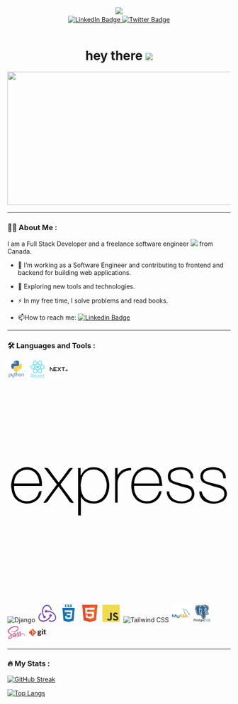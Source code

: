 <div id="header" align="center">
  <img src="https://media.giphy.com/media/M9gbBd9nbDrOTu1Mqx/giphy.gif" width="100"/>
  <div id="badges">
<div id="badges">
  <a href="https://www.linkedin.com/in/abbas-anosh-80b802157/">
    <img src="https://img.shields.io/badge/LinkedIn-blue?style=for-the-badge&logo=linkedin&logoColor=white" alt="LinkedIn Badge"/>
  </a>
  <a href="mailto:abbasalianosh@gmail.com">
    <img src="https://img.shields.io/badge/Gmail-blue?style=for-the-badge&logo=gmail&logoColor=white" alt="Twitter Badge"/>
  </a>
</div>
</div>
  <img src="https://komarev.com/ghpvc/?username=abbasanosh&style=flat-square&color=blue" alt=""/>
  
 <h1>
  hey there
  <img src="https://media.giphy.com/media/hvRJCLFzcasrR4ia7z/giphy.gif" width="30px"/>
</h1>
  
  
</div>
<div align="center">
  <img src="https://media4.giphy.com/media/RbDKaczqWovIugyJmW/giphy.gif?cid=ecf05e47eztk73gspx8jhju4srxawgcrlp4b0ouvuk8aysb0&rid=giphy.gif&ct=g" width="600" height="300"/>
</div>

---

### :man_technologist: About Me :

I am a Full Stack Developer and a freelance software engineer <img src="https://media.giphy.com/media/WUlplcMpOCEmTGBtBW/giphy.gif" width="30"> from Canada.

- :telescope: I’m working as a Software Engineer and contributing to frontend and backend for building web applications.

- :seedling: Exploring new tools and technologies.

- :zap: In my free time, I solve problems and read books.

- :mailbox:How to reach me: [![Linkedin Badge](https://img.shields.io/badge/-kakbar-blue?style=flat&logo=Linkedin&logoColor=white)](https://www.linkedin.com/in/abbas-anosh-80b802157/)


---

### :hammer_and_wrench: Languages and Tools :

<div>
  <img src="https://github.com/devicons/devicon/blob/master/icons/python/python-original-wordmark.svg" title="Python" alt="Python" width="40" height="40"/>&nbsp;
  <img src="https://github.com/devicons/devicon/blob/master/icons/react/react-original-wordmark.svg" title="React" alt="React" width="40" height="40"/>&nbsp;
  <img src="https://github.com/devicons/devicon/blob/master/icons/nextjs/nextjs-original-wordmark.svg" title="Nextjs" alt="Nextjs" width="40" height="40"/>&nbsp;
 <svg xmlns="http://www.w3.org/2000/svg" viewBox="0 0 128 128"><path d="M40.53 77.82V50.74H42V55a5.57 5.57 0 00.48-.6 7.28 7.28 0 016.64-4.12c3.35-.1 6.07 1.14 7.67 4.12a13.24 13.24 0 01.32 12.14c-1.49 3.34-5.17 5-9.11 4.39a7.37 7.37 0 01-5.88-3.88v10.77zM42 60.32c.13 1.32.18 2.26.33 3.18.58 3.62 2.72 5.77 6.08 6.16A6.91 6.91 0 0056 65.27a11.77 11.77 0 00-.26-9.68 6.77 6.77 0 00-7.13-3.94 6.59 6.59 0 00-5.89 4.87 33.4 33.4 0 00-.72 3.8zM88.41 64a7.92 7.92 0 01-7.74 7c-6.16.31-9.05-3.78-9.51-8.5a13.62 13.62 0 011.2-7.5 8.37 8.37 0 018.71-4.67 8 8 0 017.1 6.09 41.09 41.09 0 01.69 4.5H72.67c-.3 4.28 2 7.72 5.26 8.55 4.06 1 7.53-.76 8.79-4.62.28-.99.79-1.13 1.69-.85zm-15.74-4.45h14.47c-.09-4.56-2.93-7.86-6.78-7.91-4.36-.07-7.5 3.11-7.69 7.91zM91.39 64.1h1.42a5.69 5.69 0 003.34 4.9 8.73 8.73 0 007.58-.2 3.41 3.41 0 002-3.35 3.09 3.09 0 00-2.08-3.09c-1.56-.58-3.22-.9-4.81-1.41A35.25 35.25 0 0194 59.18c-2.56-1.25-2.72-6.12.18-7.66a10.21 10.21 0 019.76-.15 5.14 5.14 0 012.6 5.24h-1.22c0-.06-.11-.11-.11-.17-.15-3.89-3.41-5.09-6.91-4.75a9.17 9.17 0 00-3 .91 3 3 0 00-1.74 3 3 3 0 002 2.82c1.54.56 3.15.92 4.73 1.36 1.27.35 2.59.58 3.82 1a4.51 4.51 0 013.1 4.07 4.81 4.81 0 01-2.59 5c-3.34 1.89-8.84 1.39-11.29-1a6.67 6.67 0 01-1.94-4.75zM125.21 56.61h-1.33c0-.18-.07-.34-.09-.49a4.35 4.35 0 00-3.54-4.18 8.73 8.73 0 00-5.61.27 3.41 3.41 0 00-2.47 3.25 3.14 3.14 0 002.4 3.16c2 .62 4.05 1 6.08 1.56a17 17 0 011.94.59 5 5 0 01.27 9.31 11.13 11.13 0 01-9 .09 6.24 6.24 0 01-3.76-6.06h1.3a7.29 7.29 0 0011.1 4.64 3.57 3.57 0 001.92-3.34 3.09 3.09 0 00-2.11-3.07c-1.56-.58-3.22-.89-4.81-1.4a35.43 35.43 0 01-4.87-1.75c-2.5-1.23-2.7-6.06.15-7.6a10.07 10.07 0 019.92-.11 5.23 5.23 0 012.51 5.13zM38.1 70.51a2.29 2.29 0 01-2.84-1.08c-1.63-2.44-3.43-4.77-5.16-7.15l-.75-1c-2.06 2.76-4.12 5.41-6 8.16a2.2 2.2 0 01-2.7 1.06l7.73-10.37-7.19-9.37a2.39 2.39 0 012.85 1c1.67 2.44 3.52 4.77 5.36 7.24 1.85-2.45 3.68-4.79 5.39-7.21a2.15 2.15 0 012.68-1l-2.79 3.7c-1.25 1.65-2.48 3.31-3.78 4.92a1 1 0 000 1.49c2.39 3.17 4.76 6.35 7.2 9.61zM70.92 50.66v1.4a7.25 7.25 0 00-7.72 7.49v11h-1.43V50.74h1.4v4.06c1.73-2.96 4.4-4.06 7.75-4.14zM2.13 60c.21-1 .34-2.09.63-3.11 1.73-6.15 8.78-8.71 13.63-4.9 2.84 2.23 3.55 5.39 3.41 8.95h-16c-.26 6.36 4.33 10.2 10.2 8.24a6.09 6.09 0 003.87-4.31c.31-1 .81-1.17 1.76-.88a8.12 8.12 0 01-3.88 5.93 9.4 9.4 0 01-10.95-1.4 9.85 9.85 0 01-2.46-5.78c0-.34-.13-.68-.2-1q-.01-.89-.01-1.74zm1.69-.43h14.47c-.09-4.61-3-7.88-6.88-7.91-4.32-.06-7.41 3.14-7.6 7.89z"/></svg>
  <img src="https://www.vectorlogo.zone/logos/djangoproject/djangoproject-ar21.svg" title="Django" alt="Django" width="60" height="50"/>&nbsp;
  <img src="https://github.com/devicons/devicon/blob/master/icons/redux/redux-original.svg" title="Redux" alt="Redux " width="40" height="40"/>&nbsp;
  <img src="https://github.com/devicons/devicon/blob/master/icons/css3/css3-plain-wordmark.svg"  title="CSS3" alt="CSS" width="40" height="40"/>&nbsp;
  <img src="https://github.com/devicons/devicon/blob/master/icons/html5/html5-original.svg" title="HTML5" alt="HTML" width="40" height="40"/>&nbsp;
  <img src="https://github.com/devicons/devicon/blob/master/icons/javascript/javascript-original.svg" title="JavaScript" alt="JavaScript" width="40" height="40"/>&nbsp;
   <img src="https://www.vectorlogo.zone/logos/tailwindcss/tailwindcss-icon.svg" title="Tailwind CSS" alt="Tailwind CSS" width="70" height="50"/>&nbsp;
  <img src="https://github.com/devicons/devicon/blob/master/icons/mysql/mysql-original-wordmark.svg" title="MySQL"  alt="MySQL" width="40" height="40"/>&nbsp;
  <img src="https://github.com/devicons/devicon/blob/master/icons/postgresql/postgresql-original-wordmark.svg" title="Postgresql" alt="Postgresql" width="40" height="40"/>&nbsp;
  <img src="https://github.com/devicons/devicon/blob/master/icons/sass/sass-original.svg" title="sass" alt="sass" width="40" height="40"/>&nbsp;
  <img src="https://github.com/devicons/devicon/blob/master/icons/git/git-original-wordmark.svg" title="Git" **alt="Git" width="40" height="40"/>
</div>



---

### :fire: My Stats :
<div>

  [![GitHub Streak](http://github-readme-streak-stats.herokuapp.com?user=abbasanosh&theme=dark&background=000000)](https://git.io/streak-stats)
  
</div>
  
 [![Top Langs](https://github-readme-stats.vercel.app/api/top-langs/?username=abbasanosh&layout=compact&theme=vision-friendly-dark)](https://github.com/anuraghazra/github-readme-stats)
 
 


